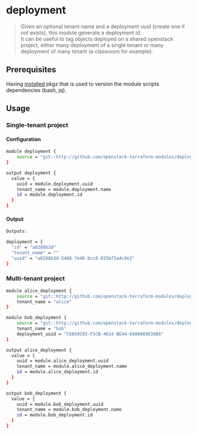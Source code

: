 # deployment

> Given an optional tenant name and a deployment uuid (create one if not exists), this module generate a deployment id.  
> It can be useful to tag objects deployed on a shared openstack project, either many deployment of a single tenant or many deployment of many tenant (a classroom for example).

## Prerequisites

Having [installed](https://docs.pkgx.sh/run-anywhere/terminals#other-ways-to-install) pkgx that is used to version the module scripts dependencies (bash, jq).

## Usage

### Single-tenant project

#### Configuration
```bash
module deployment {
    source = "git::http://github.com/openstack-terraform-modules/deployment"
}

output deployment {
  value = {
    uuid = module.deployment.uuid
    tenant_name = module.deployment.name
    id = module.deployment.id
  }
}
```
#### Output

```bash
Outputs:

deployment = {
  "id" = "a0288b3d"
  "tenant_name" = ""
  "uuid" = "a0288b3d-5488-7e46-bcc0-825bf5a4c0e2"
}

```

### Multi-tenant project

```bash
module alice_deployment {
    source = "git::http://github.com/openstack-terraform-modules/deployment"
    tenant_name = "alice" 
}

module bob_deployment {
    source = "git::http://github.com/openstack-terraform-modules/deployment"
    tenant_name = "bob"
    deployment_uuid = "C6858C03-F5CB-4624-BE44-E60A989638B8"
}

output alice_deployment {
  value = {
    uuid = module.alice_deployment.uuid
    tenant_name = module.alice_deployment.name
    id = module.alice_deployment.id
  }
}

output bob_deployment {
  value = {
    uuid = module.bob_deployment.uuid
    tenant_name = module.bob_deployment.name
    id = module.bob_deployment.id
  }
}
```
